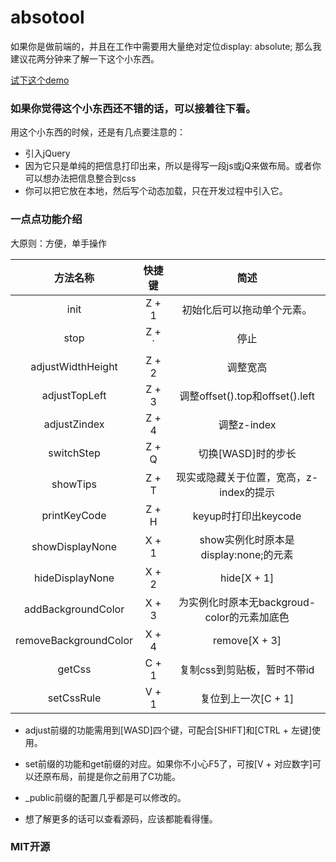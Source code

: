 # absotool
如果你是做前端的，并且在工作中需要用大量绝对定位display: absolute; 那么我建议花两分钟来了解一下这个小东西。

[试下这个demo](https://wenzhenhao.github.io/absotool/absotool/index.html)

### 如果你觉得这个小东西还不错的话，可以接着往下看。

用这个小东西的时候，还是有几点要注意的：

* 引入jQuery
* 因为它只是单纯的把信息打印出来，所以是得写一段js或jQ来做布局。或者你可以想办法把信息整合到css
* 你可以把它放在本地，然后写个动态加载，只在开发过程中引入它。

### 一点点功能介绍
大原则：方便，单手操作


| 方法名称 | 快捷键 | 简述 |
| :----:| :----: | :----: |
| init | Z + 1 | 初始化后可以拖动单个元素。|
| stop | Z + \` | 停止 |
| adjustWidthHeight | Z + 2 | 调整宽高 |
| adjustTopLeft | Z + 3 | 调整offset().top和offset().left |
| adjustZindex | Z + 4 | 调整z-index |
| switchStep | Z + Q | 切换[WASD]时的步长 |
| showTips | Z + T | 现实或隐藏关于位置，宽高，z-index的提示 |
| printKeyCode | Z + H | keyup时打印出keycode |
| showDisplayNone | X + 1 | show实例化时原本是display:none;的元素 |
| hideDisplayNone | X + 2 | hide[X + 1] |
| addBackgroundColor | X + 3 | 为实例化时原本无backgroud-color的元素加底色 |
| removeBackgroundColor | X + 4 | remove[X + 3] |
| getCss | C + 1 | 复制css到剪贴板，暂时不带id |
| setCssRule | V + 1 | 复位到上一次[C + 1] |

* adjust前缀的功能需用到[WASD]四个键，可配合[SHIFT]和[CTRL + 左键]使用。

* set前缀的功能和get前缀的对应。如果你不小心F5了，可按[V + 对应数字]可以还原布局，前提是你之前用了C功能。

* \_public前缀的配置几乎都是可以修改的。

* 想了解更多的话可以查看源码，应该都能看得懂。

### MIT开源


